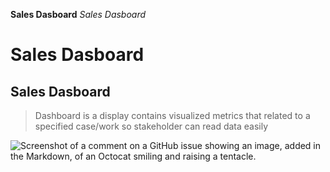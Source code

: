 **Sales Dasboard**
_Sales Dasboard_
# Sales Dasboard
## Sales Dasboard
>Dashboard is a display contains visualized metrics that related to a specified case/work so stakeholder can read data easily


![Screenshot of a comment on a GitHub issue showing an image, added in the Markdown, of an Octocat smiling and raising a tentacle.](https://media.licdn.com/dms/image/D5622AQH1_PNwOc66Fg/feedshare-shrink_2048_1536/0/1709649572913?e=1714003200&v=beta&t=rK9KrPEXBglZYYRD8iybeXnwhozcrs88w-F2lcT0u8c)
